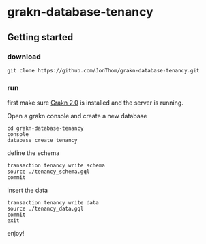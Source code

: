 # grakn-database-tenancy

## Getting started

### download

```
git clone https://github.com/JonThom/grakn-database-tenancy.git
```

### run

first make sure [Grakn 2.0](https://dev.docs.grakn.ai/docs/console/console) is installed and the server is running. 

Open a grakn console and create a new database
```
cd grakn-database-tenancy
console
database create tenancy
```
define the schema
```
transaction tenancy write schema 
source ./tenancy_schema.gql 
commit
```
insert the data
```
transaction tenancy write data
source ./tenancy_data.gql
commit
exit
```
enjoy!
